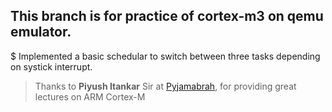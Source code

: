 ## This branch is for practice of cortex-m3 on qemu emulator.


$ Implemented a basic schedular to switch between three tasks depending on systick interrupt.
> Thanks to **Piyush Itankar** Sir at [Pyjamabrah](https://pyjamabrah.com/),  for providing great lectures on ARM Cortex-M